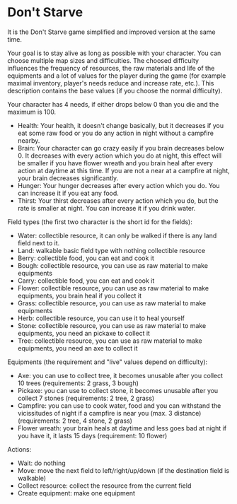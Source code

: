 # Don't Starve

It is the Don't Starve game simplified and improved version at the same time.

Your goal is to stay alive as long as possible with your character. You can choose multiple map sizes and difficulties. The choosed difficulty influences the frequency of resources, the raw materials and life of the equipments and a lot of values for the player during the game (for example maximal inventory, player's needs reduce and increase rate, etc.). This description contains the base values (if you choose the normal difficulty).

Your character has 4 needs, if either drops below 0 than you die and the maximum is 100.
 - Health: Your health, it doesn't change basically, but it decreases if you eat some raw food or you do any action in night without a campfire nearby.
 - Brain: Your character can go crazy easily if you brain decreases below 0. It decreases with every action which you do at night, this effect will be smaller if you have flower wreath and you brain heal after every action at daytime at this time. If you are not a near at a campfire at night, your brain decreases significantly.
 - Hunger: Your hunger decreases after every action which you do. You can increase it if you eat any food.
 - Thirst: Your thirst decreases after every action which you do, but the rate is smaller at night. You can increase it if you drink water.

Field types (the first two character is the short id for the fields):
 - Water: collectible resource, it can only be walked if there is any land field next to it.
 - Land: walkable basic field type with nothing collectible resource
 - Berry: collectible food, you can eat and cook it
 - Bough: collectible resource, you can use as raw material to make equipments
 - Carry: collectible food, you can eat and cook it
 - Flower: collectible resource, you can use as raw material to make equipments, you brain heal if you collect it
 - Grass: collectible resource, you can use as raw material to make equipments
 - Herb: collectible resource, you can use it to heal yourself
 - Stone: collectible resource, you can use as raw material to make equipments, you need an pickaxe to collect it
 - Tree: collectible resource, you can use as raw material to make equipments, you need an axe to collect it
 
Equipments (the requirement and "live" values depend on difficulty):
 - Axe: you can use to collect tree, it becomes unusable after you collect 10 trees (requirements: 2 grass, 3 bough)
 - Pickaxe: you can use to collect stone, it becomes unusable after you collect 7 stones (requirements: 2 tree, 2 grass)
 - Campfire: you can use to cook water, food and you can withstand the vicissitudes of night if a campfire is near you (max. 3 distance) (requirements: 2 tree, 4 stone, 2 grass)
 - Flower wreath: your brain heals at daytime and less goes bad at night if you have it, it lasts 15 days (requirement: 10 flower)
 
Actions:
 - Wait: do nothing
 - Move: move the next field to left/right/up/down (if the destination field is walkable)
 - Collect resource: collect the resource from the current field
 - Create equipment: make one equipment